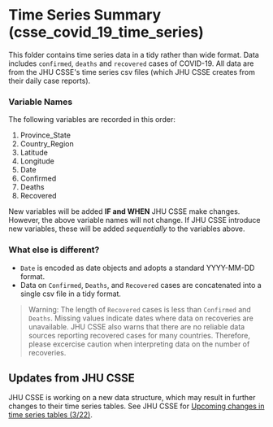 # Time Series Summary (csse_covid_19_time_series)

This folder contains time series data in a tidy rather than wide format. Data includes `confirmed`, `deaths` and `recovered` cases of COVID-19. All data are from the JHU CSSE's time series csv files (which JHU CSSE creates from their daily case reports).

### **Variable Names**

The following variables are recorded in this order:

1. Province_State                
2. Country_Region                
6. Latitude            
7. Longitude 
5. Date                   
8. Confirmed 
9. Deaths 
10. Recovered  

New variables will be added **IF and WHEN** JHU CSSE make changes. However, the above variable names will not change. If JHU CSSE introduce new variables, these will be added *sequentially* to the variables above. 

### **What else is different?**

* `Date` is encoded as date objects and adopts a standard YYYY-MM-DD format.
* Data on `Confirmed`, `Deaths`, and `Recovered` cases are concatenated into a single csv file in a tidy format.  

> Warning: The length of `Recovered` cases is less than `Confirmed` and `Deaths`. Missing values indicate dates where data on recoveries are unavailable. JHU CSSE also warns that there are no reliable data sources reporting recovered cases for many countries. Therefore, please excercise caution when interpreting data on the number of recoveries. 

## Updates from JHU CSSE 

JHU CSSE is working on a new data structure, which may result in further changes to their time series tables. See JHU CSSE for [Upcoming changes in time series tables (3/22)](https://github.com/CSSEGISandData/COVID-19/issues/1250).

